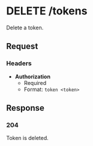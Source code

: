 # DELETE /tokens

Delete a token.

## Request

### Headers

- **Authorization**
  + Required
  + Format: `token <token>`

## Response

### 204

Token is deleted.

